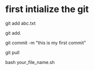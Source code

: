 # first intialize the git

git add abc.txt

git add.


git commit -m "this is my first commit"

git pull 


bash your_file_name.sh
